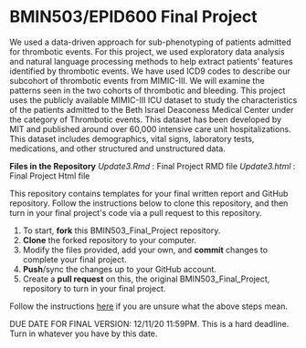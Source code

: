 # BMIN503/EPID600 Final Project

We used a data-driven approach for sub-phenotyping of patients admitted for thrombotic events. For this project, we used exploratory data analysis and natural language processing methods to help extract patients' features identified by thrombotic events. We have used ICD9 codes to describe our subcohort of thrombotic events from MIMIC-III. We will examine the patterns seen in the two cohorts of thrombotic and bleeding. This project uses the publicly available MIMIC-III ICU dataset to study the characteristics of the patients admitted to the Beth Israel Deaconess Medical Center under the category of Thrombotic events. This dataset has been developed by MIT and published around over 60,000 intensive care unit hospitalizations. This dataset includes demographics, vital signs, laboratory tests, medications, and other structured and unstructured data.


**Files in the Repository**
*Update3.Rmd* : Final Project RMD file
*Update3.html* : Final Project Html file

This repository contains templates for your final written report and GitHub repository. Follow the instructions below to clone this repository, and then turn in your final project's code via a pull request to this repository.

1. To start, **fork** this BMIN503_Final_Project repository.
1. **Clone** the forked repository to your computer.
1. Modify the files provided, add your own, and **commit** changes to complete your final project.
1. **Push**/sync the changes up to your GitHub account.
1. Create a **pull request** on this, the original BMIN503_Final_Project, repository to turn in your final project.

Follow the instructions [here][forking] if you are unsure what the above steps mean.

DUE DATE FOR FINAL VERSION: 12/11/20 11:59PM. This is a hard deadline. Turn in whatever you have by this date.


<!-- Links -->
[forking]: https://guides.github.com/activities/forking/

